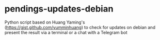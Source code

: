 # pendings-updates-debian
Python script based on Huang Yaming's (https://gist.github.com/yumminhuang) to check for updates on debian and present the result via a terminal or a chat with a Telegram bot

